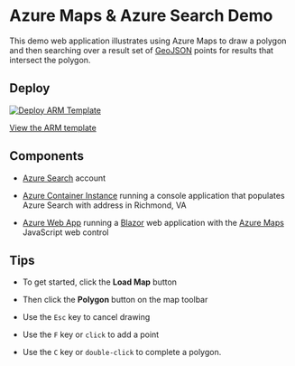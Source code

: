 # Azure Maps & Azure Search Demo

This demo web application illustrates using Azure Maps to draw a polygon and then searching over a result set of [GeoJSON](http://geojson.io) points for results that intersect the polygon.

## Deploy

[![Deploy ARM Template](https://gist.githubusercontent.com/seesharprun/84d850d524f66c6429e383d99929771c/raw/5863fd99515178839efa39653b532660c36622b9/azure-button-small.png)](https://portal.azure.com/#create/Microsoft.Template/uri/https%3A%2F%2Fgithub.com%2Fseesharprun%2FMappingDemo%2Fraw%2Fmaster%2Fazuredeploy.json)

[View the ARM template](azuredeploy.json)

## Components

- [Azure Search](https://docs.microsoft.com/azure/search/) account 

- [Azure Container Instance](https://docs.microsoft.com/azure/container-instances/) running a console application that populates Azure Search with address in Richmond, VA

- [Azure Web App](https://docs.microsoft.com/azure/app-service-web) running a [Blazor](https://docs.microsoft.com/aspnet/core/blazor/) web application with the [Azure Maps](https://docs.microsoft.com/azure/azure-maps/) JavaScript web control


## Tips  

- To get started, click the **Load Map** button  

- Then click the **Polygon** button on the map toolbar  

- Use the ``Esc`` key to cancel drawing  

- Use the ``F`` key or ``click`` to add a point  

- Use the ``C`` key or ``double-click`` to complete a polygon.
